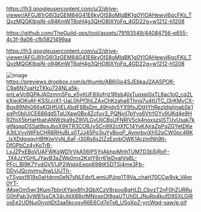 
https://lh3.googleusercontent.com/u/2/drive-viewer/AFGJ81rG6I3zGEM84G41E6kyOIS8oMIqBK1g0YIOAHewvI6gcFKjj_TQvzMQGKlbgiN-o94KmWT6qH4g3QHO8IXYoFq_4GD22g=w1212-h1208




https://github.com/TheGuild-ops/tool/assets/79193549/44084756-e655-4c3f-9a06-cfb5821499aa

https://lh3.googleusercontent.com/u/2/drive-viewer/AFGJ81rG6I3zGEM84G41E6kyOIS8oMIqBK1g0YIOAHewvI6gcFKjj_TQvzMQGKlbgiN-o94KmWT6qH4g3QHO8IXYoFq_4GD22g=w1212-h1208

![image](https://previews.dropbox.com/p/thumb/AB6Gjo4SJEbkaJ2AASPOK-C9a6N7uaHzTKku724NLa5k-pnLwVc6QPAJA0zmm5Fp_e5yItUF8Xofrjz1RIsb4jlxTuqxp0ixTL6ac1o0_cq2LkXiedOKvAf-KSSLciX1-UaL0hPf3hLZAxChKzaha6Thnq7u4tUTC_l3rKMyCX-Bqx89NhG66sKGHfUiEL4bdF8BsDm_49hjdy5YX9foJDtHYhRezIdiptjnabSk1xqPr0blUjCE686dd5TqUXaw0Bx4Zcfuv3_PQNvil7pYys6VtrfGYv9UKd4e9HR2fqX5bHaHbahANWzka9sZ9lVLGvUljCBsUFNRlV5ck4noxszsISTUyUsak7kgtNqqqDSSat8psJboX9XTR3CORJySCn992ctXfC14YoKAjraZpPqZGYetDKeA3tLVvvlWFbCHR8RHuBLs0TJJ45Po3iuYyBooP_AvmrbviXh52pCW0pc4RK_lxXDdgggvHBfKlwVvN_6aF-l30Rs6s2IZzExnbOWK1ArzInINh9It-DfGPbCz4yKoTrB-LxJZPxEBoVUAFWKgWD1rVkA56IP5YijAkhpiMnhTUM7D3bSjRoF-_1X4JzYGHLJYavB3aZWp0mx2KstY6rr61eDvaIVq8L-PFci_BI9K7YvdGV51JP2WskkEepp698tK5DTSj4me3Fb-DDvjJQcnvmyJhwLUlJTh-yTSyqxf819x0aHdnm0eN7sNLFdxfLwmlJPJnp1T9Va_chaH70CCw9vk_VAm0YT-iMqeOm5wr3Kum7bbnXYaix8fn3QbXCzV8rpooBgHLD_CbvzT2nF0hZURRuG0hPab3yWB1ssCA34rJtijX88xtMNxspOt8gaUTUhDLJNuRp4kufD9SXLGjRosEe2UDNui0ivpitDt2aa5kcosvR6E6Cd7pTs6_USoXpZ-yrcWqd-saw/p.gif)
https://previews.dropbox.com/p/thumb/AB6Gjo4SJEbkaJ2AASPOK-C9a6N7uaHzTKku724NLa5k-pnLwVc6QPAJA0zmm5Fp_e5yItUF8Xofrjz1RIsb4jlxTuqxp0ixTL6ac1o0_cq2LkXiedOKvAf-KSSLciX1-UaL0hPf3hLZAxChKzaha6Thnq7u4tUTC_l3rKMyCX-Bqx89NhG66sKGHfUiEL4bdF8BsDm_49hjdy5YX9foJDtHYhRezIdiptjnabSk1xqPr0blUjCE686dd5TqUXaw0Bx4Zcfuv3_PQNvil7pYys6VtrfGYv9UKd4e9HR2fqX5bHaHbahANWzka9sZ9lVLGvUljCBsUFNRlV5ck4noxszsISTUyUsak7kgtNqqqDSSat8psJboX9XTR3CORJySCn992ctXfC14YoKAjraZpPqZGYetDKeA3tLVvvlWFbCHR8RHuBLs0TJJ45Po3iuYyBooP_AvmrbviXh52pCW0pc4RK_lxXDdgggvHBfKlwVvN_6aF-l30Rs6s2IZzExnbOWK1ArzInINh9It-DfGPbCz4yKoTrB-LxJZPxEBoVUAFWKgWD1rVkA56IP5YijAkhpiMnhTUM7D3bSjRoF-_1X4JzYGHLJYavB3aZWp0mx2KstY6rr61eDvaIVq8L-PFci_BI9K7YvdGV51JP2WskkEepp698tK5DTSj4me3Fb-DDvjJQcnvmyJhwLUlJTh-yTSyqxf819x0aHdnm0eN7sNLFdxfLwmlJPJnp1T9Va_chaH70CCw9vk_VAm0YT-iMqeOm5wr3Kum7bbnXYaix8fn3QbXCzV8rpooBgHLD_CbvzT2nF0hZURRuG0hPab3yWB1ssCA34rJtijX88xtMNxspOt8gaUTUhDLJNuRp4kufD9SXLGjRosEe2UDNui0ivpitDt2aa5kcosvR6E6Cd7pTs6_USoXpZ-yrcWqd-saw/p.gif
